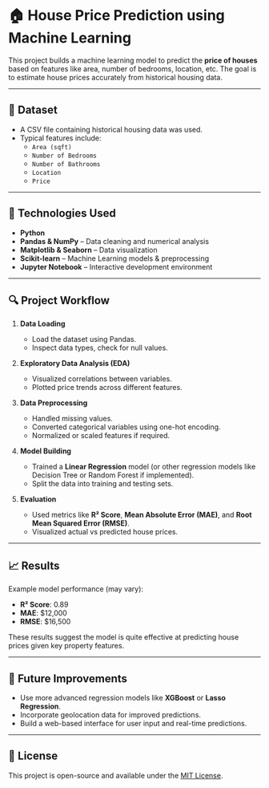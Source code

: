 # 🏠 House Price Prediction using Machine Learning

This project builds a machine learning model to predict the **price of houses** based on features like area, number of bedrooms, location, etc. The goal is to estimate house prices accurately from historical housing data.

---

## 📁 Dataset

- A CSV file containing historical housing data was used.
- Typical features include:
  - `Area (sqft)`
  - `Number of Bedrooms`
  - `Number of Bathrooms`
  - `Location`
  - `Price`

---

## 🧠 Technologies Used

- **Python**
- **Pandas & NumPy** – Data cleaning and numerical analysis
- **Matplotlib & Seaborn** – Data visualization
- **Scikit-learn** – Machine Learning models & preprocessing
- **Jupyter Notebook** – Interactive development environment

---

## 🔍 Project Workflow

1. **Data Loading**
   - Load the dataset using Pandas.
   - Inspect data types, check for null values.

2. **Exploratory Data Analysis (EDA)**
   - Visualized correlations between variables.
   - Plotted price trends across different features.

3. **Data Preprocessing**
   - Handled missing values.
   - Converted categorical variables using one-hot encoding.
   - Normalized or scaled features if required.

4. **Model Building**
   - Trained a **Linear Regression** model (or other regression models like Decision Tree or Random Forest if implemented).
   - Split the data into training and testing sets.

5. **Evaluation**
   - Used metrics like **R² Score**, **Mean Absolute Error (MAE)**, and **Root Mean Squared Error (RMSE)**.
   - Visualized actual vs predicted house prices.

---

## 📈 Results

Example model performance (may vary):

- **R² Score**: 0.89
- **MAE**: \$12,000
- **RMSE**: \$16,500

These results suggest the model is quite effective at predicting house prices given key property features.

---

## 🚀 Future Improvements

- Use more advanced regression models like **XGBoost** or **Lasso Regression**.
- Incorporate geolocation data for improved predictions.
- Build a web-based interface for user input and real-time predictions.

---


## 📝 License

This project is open-source and available under the [MIT License](LICENSE).
